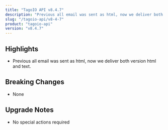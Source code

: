 ```yaml
---
title: "TagoIO API v8.4.7"
description: "Previous all email was sent as html, now we deliver both version html and text."
slug: "/tagoio-api/v8-4-7"
product: "tagoio-api"
version: "v8.4.7"
---
```


## Highlights

- Previous all email was sent as html, now we deliver both version html and text.

## Breaking Changes

- None

## Upgrade Notes

- No special actions required
